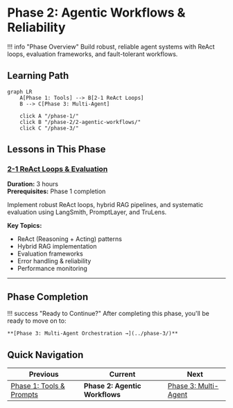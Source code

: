 # Phase 2: Agentic Workflows & Reliability

!!! info "Phase Overview"
Build robust, reliable agent systems with ReAct loops, evaluation frameworks, and fault-tolerant workflows.

## Learning Path

```mermaid
graph LR
    A[Phase 1: Tools] --> B[2-1 ReAct Loops]
    B --> C[Phase 3: Multi-Agent]

    click A "/phase-1/"
    click B "/phase-2/2-agentic-workflows/"
    click C "/phase-3/"
```

## Lessons in This Phase

### [2-1 ReAct Loops & Evaluation](2-agentic-workflows.md)

**Duration:** 3 hours  
**Prerequisites:** Phase 1 completion

Implement robust ReAct loops, hybrid RAG pipelines, and systematic evaluation using LangSmith, PromptLayer, and TruLens.

**Key Topics:**

- ReAct (Reasoning + Acting) patterns
- Hybrid RAG implementation
- Evaluation frameworks
- Error handling & reliability
- Performance monitoring

---

## Phase Completion

!!! success "Ready to Continue?"
After completing this phase, you'll be ready to move on to:

    **[Phase 3: Multi-Agent Orchestration →](../phase-3/)**

## Quick Navigation

| Previous                                | Current                        | Next                                |
| --------------------------------------- | ------------------------------ | ----------------------------------- |
| [Phase 1: Tools & Prompts](../phase-1/) | **Phase 2: Agentic Workflows** | [Phase 3: Multi-Agent](../phase-3/) |
